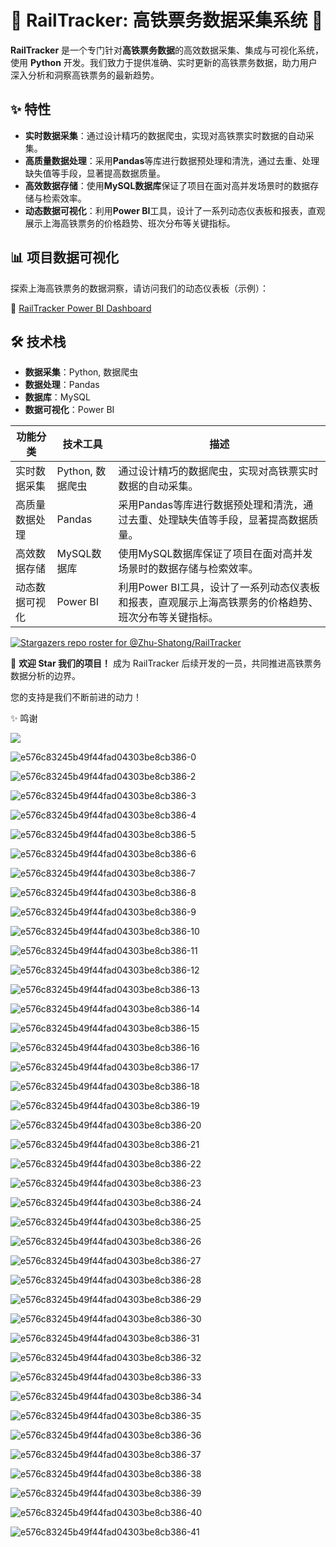 # 🚄 RailTracker: 高铁票务数据采集系统 🌟

**RailTracker** 是一个专门针对**高铁票务数据**的高效数据采集、集成与可视化系统，使用 **Python** 开发。我们致力于提供准确、实时更新的高铁票务数据，助力用户深入分析和洞察高铁票务的最新趋势。

## ✨ 特性

- **实时数据采集**：通过设计精巧的数据爬虫，实现对高铁票实时数据的自动采集。
- **高质量数据处理**：采用**Pandas**等库进行数据预处理和清洗，通过去重、处理缺失值等手段，显著提高数据质量。
- **高效数据存储**：使用**MySQL数据库**保证了项目在面对高并发场景时的数据存储与检索效率。
- **动态数据可视化**：利用**Power BI**工具，设计了一系列动态仪表板和报表，直观展示上海高铁票务的价格趋势、班次分布等关键指标。

## 📊 项目数据可视化

探索上海高铁票务的数据洞察，请访问我们的动态仪表板（示例）：

🔗 [RailTracker Power BI Dashboard](https://app.powerbi.com/view?r=eyJrIjoiYzQ5MTQ0OGEtOTVkMS00OTQ5LWJhNGEtMzMyZTAzNzY4MTcwIiwidCI6IjZmMGJiNzJmLTUzNzctNGRkZi05MzZhLWI2YzcyYmYyMWFlMiIsImMiOjF9)

## 🛠 技术栈

- **数据采集**：Python, 数据爬虫
- **数据处理**：Pandas
- **数据库**：MySQL
- **数据可视化**：Power BI

| 功能分类       | 技术工具         | 描述                                                         |
| -------------- | ---------------- | ------------------------------------------------------------ |
| 实时数据采集   | Python, 数据爬虫 | 通过设计精巧的数据爬虫，实现对高铁票实时数据的自动采集。     |
| 高质量数据处理 | Pandas           | 采用Pandas等库进行数据预处理和清洗，通过去重、处理缺失值等手段，显著提高数据质量。 |
| 高效数据存储   | MySQL数据库      | 使用MySQL数据库保证了项目在面对高并发场景时的数据存储与检索效率。 |
| 动态数据可视化 | Power BI         | 利用Power BI工具，设计了一系列动态仪表板和报表，直观展示上海高铁票务的价格趋势、班次分布等关键指标。 |

[![Stargazers repo roster for @Zhu-Shatong/RailTracker](https://reporoster.com/stars/dark/Zhu-Shatong/RailTracker)](https://github.com/Zhu-Shatong/RailTracker/stargazers)

🌟 **欢迎 Star 我们的项目！** 成为 RailTracker 后续开发的一员，共同推进高铁票务数据分析的边界。

您的支持是我们不断前进的动力！

✨ 鸣谢

<a href="https://github.com/Zhu-Shatong/RailTracker/graphs/contributors">
  <img src="https://contrib.rocks/image?repo=Zhu-Shatong/RailTracker" />
</a>



![e576c83245b49f44fad04303be8cb386-0](https://cdn.jsdelivr.net/gh/Zhu-Shatong/cloudimg/img/e576c83245b49f44fad04303be8cb386-0.jpg)

![e576c83245b49f44fad04303be8cb386-2](https://cdn.jsdelivr.net/gh/Zhu-Shatong/cloudimg/img/e576c83245b49f44fad04303be8cb386-2.jpg)

![e576c83245b49f44fad04303be8cb386-3](https://cdn.jsdelivr.net/gh/Zhu-Shatong/cloudimg/img/e576c83245b49f44fad04303be8cb386-3.jpg)

![e576c83245b49f44fad04303be8cb386-4](https://cdn.jsdelivr.net/gh/Zhu-Shatong/cloudimg/img/e576c83245b49f44fad04303be8cb386-4.jpg)

![e576c83245b49f44fad04303be8cb386-5](https://cdn.jsdelivr.net/gh/Zhu-Shatong/cloudimg/img/e576c83245b49f44fad04303be8cb386-5.jpg)

![e576c83245b49f44fad04303be8cb386-6](https://cdn.jsdelivr.net/gh/Zhu-Shatong/cloudimg/img/e576c83245b49f44fad04303be8cb386-6.jpg)

![e576c83245b49f44fad04303be8cb386-7](https://cdn.jsdelivr.net/gh/Zhu-Shatong/cloudimg/img/e576c83245b49f44fad04303be8cb386-7.jpg)

![e576c83245b49f44fad04303be8cb386-8](https://cdn.jsdelivr.net/gh/Zhu-Shatong/cloudimg/img/e576c83245b49f44fad04303be8cb386-8.jpg)

![e576c83245b49f44fad04303be8cb386-9](https://cdn.jsdelivr.net/gh/Zhu-Shatong/cloudimg/img/e576c83245b49f44fad04303be8cb386-9.jpg)

![e576c83245b49f44fad04303be8cb386-10](https://cdn.jsdelivr.net/gh/Zhu-Shatong/cloudimg/img/e576c83245b49f44fad04303be8cb386-10.jpg)

![e576c83245b49f44fad04303be8cb386-11](https://cdn.jsdelivr.net/gh/Zhu-Shatong/cloudimg/img/e576c83245b49f44fad04303be8cb386-11.jpg)

![e576c83245b49f44fad04303be8cb386-12](https://cdn.jsdelivr.net/gh/Zhu-Shatong/cloudimg/img/e576c83245b49f44fad04303be8cb386-12.jpg)

![e576c83245b49f44fad04303be8cb386-13](https://cdn.jsdelivr.net/gh/Zhu-Shatong/cloudimg/img/e576c83245b49f44fad04303be8cb386-13.jpg)

![e576c83245b49f44fad04303be8cb386-14](https://cdn.jsdelivr.net/gh/Zhu-Shatong/cloudimg/img/e576c83245b49f44fad04303be8cb386-14.jpg)

![e576c83245b49f44fad04303be8cb386-15](https://cdn.jsdelivr.net/gh/Zhu-Shatong/cloudimg/img/e576c83245b49f44fad04303be8cb386-15.jpg)

![e576c83245b49f44fad04303be8cb386-16](https://cdn.jsdelivr.net/gh/Zhu-Shatong/cloudimg/img/e576c83245b49f44fad04303be8cb386-16.jpg)

![e576c83245b49f44fad04303be8cb386-17](https://cdn.jsdelivr.net/gh/Zhu-Shatong/cloudimg/img/e576c83245b49f44fad04303be8cb386-17.jpg)

![e576c83245b49f44fad04303be8cb386-18](https://cdn.jsdelivr.net/gh/Zhu-Shatong/cloudimg/img/e576c83245b49f44fad04303be8cb386-18.jpg)

![e576c83245b49f44fad04303be8cb386-19](https://cdn.jsdelivr.net/gh/Zhu-Shatong/cloudimg/img/e576c83245b49f44fad04303be8cb386-19.jpg)

![e576c83245b49f44fad04303be8cb386-20](https://cdn.jsdelivr.net/gh/Zhu-Shatong/cloudimg/img/e576c83245b49f44fad04303be8cb386-20.jpg)

![e576c83245b49f44fad04303be8cb386-21](https://cdn.jsdelivr.net/gh/Zhu-Shatong/cloudimg/img/e576c83245b49f44fad04303be8cb386-21.jpg)

![e576c83245b49f44fad04303be8cb386-22](https://cdn.jsdelivr.net/gh/Zhu-Shatong/cloudimg/img/e576c83245b49f44fad04303be8cb386-22.jpg)

![e576c83245b49f44fad04303be8cb386-23](https://cdn.jsdelivr.net/gh/Zhu-Shatong/cloudimg/img/e576c83245b49f44fad04303be8cb386-23.jpg)

![e576c83245b49f44fad04303be8cb386-24](https://cdn.jsdelivr.net/gh/Zhu-Shatong/cloudimg/img/e576c83245b49f44fad04303be8cb386-24.jpg)

![e576c83245b49f44fad04303be8cb386-25](https://cdn.jsdelivr.net/gh/Zhu-Shatong/cloudimg/img/e576c83245b49f44fad04303be8cb386-25.jpg)

![e576c83245b49f44fad04303be8cb386-26](https://cdn.jsdelivr.net/gh/Zhu-Shatong/cloudimg/img/e576c83245b49f44fad04303be8cb386-26.jpg)

![e576c83245b49f44fad04303be8cb386-27](https://cdn.jsdelivr.net/gh/Zhu-Shatong/cloudimg/img/e576c83245b49f44fad04303be8cb386-27.jpg)

![e576c83245b49f44fad04303be8cb386-28](https://cdn.jsdelivr.net/gh/Zhu-Shatong/cloudimg/img/e576c83245b49f44fad04303be8cb386-28.jpg)

![e576c83245b49f44fad04303be8cb386-29](https://cdn.jsdelivr.net/gh/Zhu-Shatong/cloudimg/img/e576c83245b49f44fad04303be8cb386-29.jpg)

![e576c83245b49f44fad04303be8cb386-30](https://cdn.jsdelivr.net/gh/Zhu-Shatong/cloudimg/img/e576c83245b49f44fad04303be8cb386-30.jpg)

![e576c83245b49f44fad04303be8cb386-31](https://cdn.jsdelivr.net/gh/Zhu-Shatong/cloudimg/img/e576c83245b49f44fad04303be8cb386-31.jpg)

![e576c83245b49f44fad04303be8cb386-32](https://cdn.jsdelivr.net/gh/Zhu-Shatong/cloudimg/img/e576c83245b49f44fad04303be8cb386-32.jpg)

![e576c83245b49f44fad04303be8cb386-33](https://cdn.jsdelivr.net/gh/Zhu-Shatong/cloudimg/img/e576c83245b49f44fad04303be8cb386-33.jpg)

![e576c83245b49f44fad04303be8cb386-34](https://cdn.jsdelivr.net/gh/Zhu-Shatong/cloudimg/img/e576c83245b49f44fad04303be8cb386-34.jpg)

![e576c83245b49f44fad04303be8cb386-35](https://cdn.jsdelivr.net/gh/Zhu-Shatong/cloudimg/img/e576c83245b49f44fad04303be8cb386-35.jpg)

![e576c83245b49f44fad04303be8cb386-36](https://cdn.jsdelivr.net/gh/Zhu-Shatong/cloudimg/img/e576c83245b49f44fad04303be8cb386-36.jpg)

![e576c83245b49f44fad04303be8cb386-37](https://cdn.jsdelivr.net/gh/Zhu-Shatong/cloudimg/img/e576c83245b49f44fad04303be8cb386-37.jpg)

![e576c83245b49f44fad04303be8cb386-38](https://cdn.jsdelivr.net/gh/Zhu-Shatong/cloudimg/img/e576c83245b49f44fad04303be8cb386-38.jpg)

![e576c83245b49f44fad04303be8cb386-39](https://cdn.jsdelivr.net/gh/Zhu-Shatong/cloudimg/img/e576c83245b49f44fad04303be8cb386-39.jpg)

![e576c83245b49f44fad04303be8cb386-40](https://cdn.jsdelivr.net/gh/Zhu-Shatong/cloudimg/img/e576c83245b49f44fad04303be8cb386-40.jpg)

![e576c83245b49f44fad04303be8cb386-41](https://cdn.jsdelivr.net/gh/Zhu-Shatong/cloudimg/img/e576c83245b49f44fad04303be8cb386-41.jpg)

